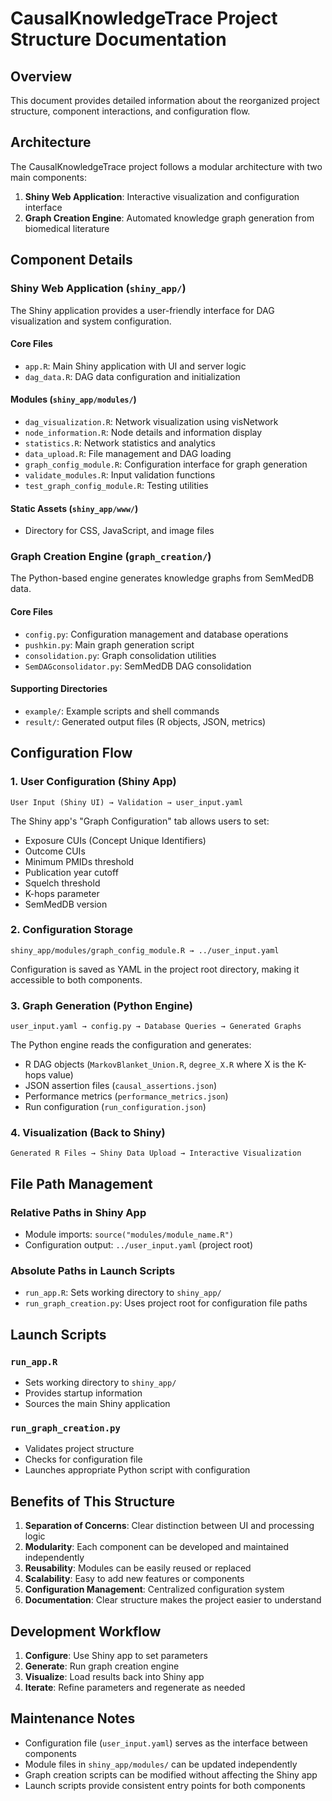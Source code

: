 # CausalKnowledgeTrace Project Structure Documentation

## Overview

This document provides detailed information about the reorganized project structure, component interactions, and configuration flow.

## Architecture

The CausalKnowledgeTrace project follows a modular architecture with two main components:

1. **Shiny Web Application**: Interactive visualization and configuration interface
2. **Graph Creation Engine**: Automated knowledge graph generation from biomedical literature

## Component Details

### Shiny Web Application (`shiny_app/`)

The Shiny application provides a user-friendly interface for DAG visualization and system configuration.

#### Core Files
- `app.R`: Main Shiny application with UI and server logic
- `dag_data.R`: DAG data configuration and initialization

#### Modules (`shiny_app/modules/`)
- `dag_visualization.R`: Network visualization using visNetwork
- `node_information.R`: Node details and information display
- `statistics.R`: Network statistics and analytics
- `data_upload.R`: File management and DAG loading
- `graph_config_module.R`: Configuration interface for graph generation
- `validate_modules.R`: Input validation functions
- `test_graph_config_module.R`: Testing utilities

#### Static Assets (`shiny_app/www/`)
- Directory for CSS, JavaScript, and image files

### Graph Creation Engine (`graph_creation/`)

The Python-based engine generates knowledge graphs from SemMedDB data.

#### Core Files
- `config.py`: Configuration management and database operations
- `pushkin.py`: Main graph generation script
- `consolidation.py`: Graph consolidation utilities
- `SemDAGconsolidator.py`: SemMedDB DAG consolidation

#### Supporting Directories
- `example/`: Example scripts and shell commands
- `result/`: Generated output files (R objects, JSON, metrics)

## Configuration Flow

### 1. User Configuration (Shiny App)
```
User Input (Shiny UI) → Validation → user_input.yaml
```

The Shiny app's "Graph Configuration" tab allows users to set:
- Exposure CUIs (Concept Unique Identifiers)
- Outcome CUIs
- Minimum PMIDs threshold
- Publication year cutoff
- Squelch threshold
- K-hops parameter
- SemMedDB version

### 2. Configuration Storage
```
shiny_app/modules/graph_config_module.R → ../user_input.yaml
```

Configuration is saved as YAML in the project root directory, making it accessible to both components.

### 3. Graph Generation (Python Engine)
```
user_input.yaml → config.py → Database Queries → Generated Graphs
```

The Python engine reads the configuration and generates:
- R DAG objects (`MarkovBlanket_Union.R`, `degree_X.R` where X is the K-hops value)
- JSON assertion files (`causal_assertions.json`)
- Performance metrics (`performance_metrics.json`)
- Run configuration (`run_configuration.json`)

### 4. Visualization (Back to Shiny)
```
Generated R Files → Shiny Data Upload → Interactive Visualization
```

## File Path Management

### Relative Paths in Shiny App
- Module imports: `source("modules/module_name.R")`
- Configuration output: `../user_input.yaml` (project root)

### Absolute Paths in Launch Scripts
- `run_app.R`: Sets working directory to `shiny_app/`
- `run_graph_creation.py`: Uses project root for configuration file paths

## Launch Scripts

### `run_app.R`
- Sets working directory to `shiny_app/`
- Provides startup information
- Sources the main Shiny application

### `run_graph_creation.py`
- Validates project structure
- Checks for configuration file
- Launches appropriate Python script with configuration

## Benefits of This Structure

1. **Separation of Concerns**: Clear distinction between UI and processing logic
2. **Modularity**: Each component can be developed and maintained independently
3. **Reusability**: Modules can be easily reused or replaced
4. **Scalability**: Easy to add new features or components
5. **Configuration Management**: Centralized configuration system
6. **Documentation**: Clear structure makes the project easier to understand

## Development Workflow

1. **Configure**: Use Shiny app to set parameters
2. **Generate**: Run graph creation engine
3. **Visualize**: Load results back into Shiny app
4. **Iterate**: Refine parameters and regenerate as needed

## Maintenance Notes

- Configuration file (`user_input.yaml`) serves as the interface between components
- Module files in `shiny_app/modules/` can be updated independently
- Graph creation scripts can be modified without affecting the Shiny app
- Launch scripts provide consistent entry points for both components
